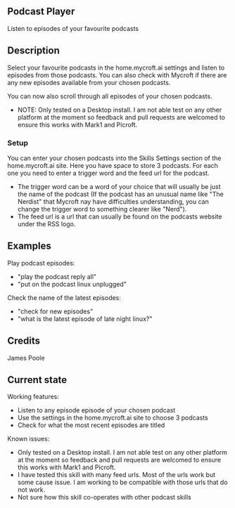 ## Podcast Player
Listen to episodes of your favourite podcasts

## Description
Select your favourite podcasts in the home.mycroft.ai settings and listen to episodes from those podcasts.
You can also check with Mycroft if there are any new episodes available from your chosen podcasts.

You can now also scroll through all episodes of your chosen podcasts.

 - NOTE: Only tested on a Desktop install. I am not able test on any other platform at the moment so feedback and pull requests are welcomed to ensure this works with Mark1 and Picroft.

### Setup
You can enter your chosen podcasts into the Skills Settings section of the home.mycroft.ai site.
Here you have space to store 3 podcasts. For each one you need to enter a trigger word and the feed
url for the podcast.
 - The trigger word can be a word of your choice that will usually be just the name
of the podcast (If the podcast has an unusual name like "The Nerdist" that Mycroft nay have difficulties understanding,
you can change the trigger word to something clearer like "Nerd").
 - The feed url is a url that can usually be found on the podcasts website under the RSS logo.

## Examples

Play podcast episodes:
* "play the podcast reply all"
* "put on the podcast linux unplugged"

Check the name of the latest episodes:
* "check for new episodes"
* "what is the latest episode of late night linux?"

## Credits
James Poole

## Current state
Working features:
 - Listen to any episode episode of your chosen podcast
 - Use the settings in the home.mycroft.ai site to choose 3 podcasts
 - Check for what the most recent episodes are titled

Known issues:
 - Only tested on a Desktop install. I am not able test on any other platform at the moment so feedback and pull requests are welcomed to ensure this works with Mark1 and Picroft.
 - I have tested this skill with many feed urls. Most of the urls work but some cause issue. I am working to be compatible with those urls that do not work.
 - Not sure how this skill co-operates with other podcast skills
